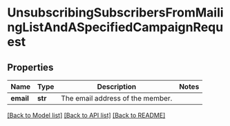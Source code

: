 # UnsubscribingSubscribersFromMailingListAndASpecifiedCampaignRequest

## Properties
Name | Type | Description | Notes
------------ | ------------- | ------------- | -------------
**email** | **str** | The email address of the member. | 

[[Back to Model list]](../README.md#documentation-for-models) [[Back to API list]](../README.md#documentation-for-api-endpoints) [[Back to README]](../README.md)


